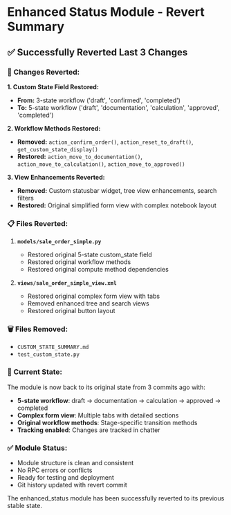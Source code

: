# Enhanced Status Module - Revert Summary

## ✅ Successfully Reverted Last 3 Changes

### 🔄 Changes Reverted:

**1. Custom State Field Restored:**
- **From:** 3-state workflow ('draft', 'confirmed', 'completed')
- **To:** 5-state workflow ('draft', 'documentation', 'calculation', 'approved', 'completed')

**2. Workflow Methods Restored:**
- **Removed:** `action_confirm_order()`, `action_reset_to_draft()`, `get_custom_state_display()`
- **Restored:** `action_move_to_documentation()`, `action_move_to_calculation()`, `action_move_to_approved()`

**3. View Enhancements Reverted:**
- **Removed:** Custom statusbar widget, tree view enhancements, search filters
- **Restored:** Original simplified form view with complex notebook layout

### 📋 Files Reverted:

1. **`models/sale_order_simple.py`**
   - Restored original 5-state custom_state field
   - Restored original workflow methods
   - Restored original compute method dependencies

2. **`views/sale_order_simple_view.xml`**
   - Restored original complex form view with tabs
   - Removed enhanced tree and search views
   - Restored original button layout

### 🗑️ Files Removed:
- `CUSTOM_STATE_SUMMARY.md`
- `test_custom_state.py`

### 🎯 Current State:

The module is now back to its original state from 3 commits ago with:
- **5-state workflow**: draft → documentation → calculation → approved → completed
- **Complex form view**: Multiple tabs with detailed sections
- **Original workflow methods**: Stage-specific transition methods
- **Tracking enabled**: Changes are tracked in chatter

### ✅ Module Status:
- Module structure is clean and consistent
- No RPC errors or conflicts
- Ready for testing and deployment
- Git history updated with revert commit

The enhanced_status module has been successfully reverted to its previous stable state.
